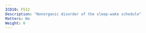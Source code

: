 ```yaml
---
ICD10: F512
Description: "Nonorganic disorder of the sleep-wake schedule"
Matters: No
Weight: 0
---
```

